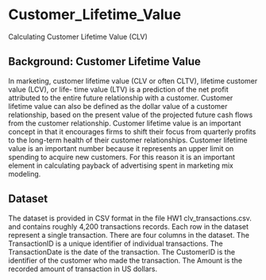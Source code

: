 # Customer_Lifetime_Value
Calculating Customer Lifetime Value (CLV)

## Background: Customer Lifetime Value
In marketing, customer lifetime value (CLV or often CLTV), lifetime customer value (LCV), or life-
time value (LTV) is a prediction of the net profit attributed to the entire future relationship with
a customer. Customer lifetime value can also be defined as the dollar value of a customer
relationship, based on the present value of the projected future cash flows from the customer
relationship. Customer lifetime value is an important concept in that it encourages firms to shift
their focus from quarterly profits to the long-term health of their customer relationships.
Customer lifetime value is an important number because it represents an upper limit on
spending to acquire new customers. For this reason it is an important element in calculating
payback of advertising spent in marketing mix modeling. 

## Dataset
The dataset is provided in CSV format in the file HW1 clv_transactions.csv. and
contains roughly 4,200 transactions records. Each row in the dataset represent a single
transaction. There are four columns in the dataset. The TransactionID is a unique identifier of
individual transactions. The TransactionDate is the date of the transaction. The CustomerID is
the identifier of the customer who made the transaction. The Amount is the recorded amount
of transaction in US dollars.
